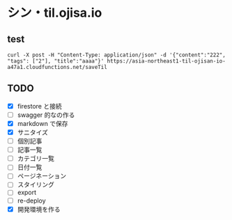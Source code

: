 # シン・til.ojisa.io

## test

```
curl -X post -H "Content-Type: application/json" -d '{"content":"222", "tags": ["2"], "title":"aaaa"}' https://asia-northeast1-til-ojisan-io-a47a1.cloudfunctions.net/saveTil
```

## TODO

- [x] firestore と接続
- [ ] swagger 的なの作る
- [x] markdown で保存
- [x] サニタイズ
- [ ] 個別記事
- [ ] 記事一覧
- [ ] カテゴリ一覧
- [ ] 日付一覧
- [ ] ページネーション
- [ ] スタイリング
- [ ] export
- [ ] re-deploy
- [x] 開発環境を作る
